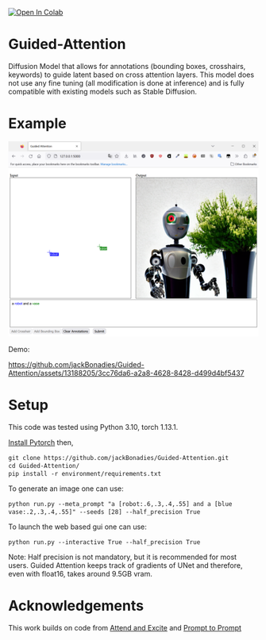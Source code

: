[![Open In Colab](https://colab.research.google.com/assets/colab-badge.svg)](http://colab.research.google.com/github/jackBonadies/Guided-Attention/blob/main/notebooks/GuidedAttention.ipynb)
# Guided-Attention
Diffusion Model that allows for annotations (bounding boxes, crosshairs, keywords) to guide latent based on cross attention layers.
This model does not use any fine tuning (all modification is done at inference) and is fully compatible with existing models such as Stable Diffusion.

# Example
![teaser](resource/example1.PNG)

Demo:

https://github.com/jackBonadies/Guided-Attention/assets/13188205/3cc76da6-a2a8-4628-8428-d499d4bf5437

# Setup
This code was tested using Python 3.10, torch 1.13.1.

[Install Pytorch](https://pytorch.org/get-started/locally/) then,
```
git clone https://github.com/jackBonadies/Guided-Attention.git
cd Guided-Attention/
pip install -r environment/requirements.txt
```

To generate an image one can use:
```
python run.py --meta_prompt "a [robot:.6,.3,.4,.55] and a [blue vase:.2,.3,.4,.55]" --seeds [28] --half_precision True
```

To launch the web based gui one can use:
```
python run.py --interactive True --half_precision True
```

Note: Half precision is not mandatory, but it is recommended for most users.  Guided Attention keeps track of gradients of UNet and therefore, even with float16, takes around 9.5GB vram.

# Acknowledgements
This work builds on code from [Attend and Excite](https://github.com/AttendAndExcite/Attend-and-Excite) and [Prompt to Prompt](https://github.com/google/prompt-to-prompt)

